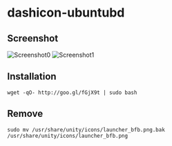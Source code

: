 dashicon-ubuntubd
=================

Screenshot
----------
![Screenshot0](http://i.imgur.com/uw5HrbN.png "Screenshot0")
![Screenshot1](http://i.imgur.com/lIpVWrq.png "Screenshot1")

Installation
------------

`wget -qO- http://goo.gl/fGjX9t | sudo bash`

Remove
------

`sudo mv /usr/share/unity/icons/launcher_bfb.png.bak /usr/share/unity/icons/launcher_bfb.png`